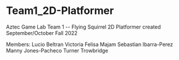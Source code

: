 # Team1_2D-Platformer
Aztec Game Lab Team 1 -- Flying Squirrel 2D Platformer
created September/October Fall 2022

Members:
Lucio Beltran
Victoria Felisa Majam
Sebastian Ibarra-Perez
Manny Jones-Pacheco 
Turner Trowbridge
